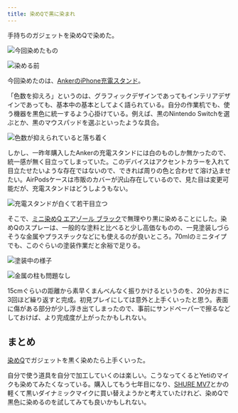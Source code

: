 ```yaml
---
title: 染めQで黒に染まれ
---
```

手持ちのガジェットを染めQで染めた。

![](https://lh3.googleusercontent.com/Gpvi73XqIGQg3TwHlpJO4W0vHH9xTh5jyibW43ZcMNTAi4mQ3kSiwr0DpNxMC0I4zJQbvyeVWO9yrE0o2RwJ-XHoYy3lBQVD0FAGYohVyPmZp6-aqPNbiOMPwiY3BwuPj6n8jhWaA49xAlQ112DKoMZc5V_BDE6ft2E4EkBzFeL-5rIz1LdiZwnEH_qT "今回染めたもの")

![](https://lh3.googleusercontent.com/mZNd5ai8lAbgD2BeAsMjhizQ9dyrsjhFQLlPscMhMz7uR0KcHf2KHWysep7llO5pPTKUsrpbms0EhlkuupucT8B3mZSdGDZ551OXSeT7ktDpLem1iXESYKZ-KKEf-BlbgrHmwZfNSaGSvn-8Vsx1WdkmmvyUxGIZAvW_bGwsXIbBuMPO2qXrvG-EXbod "染める前")

今回染めたのは、[AnkerのiPhone充電スタンド](https://r7kamura.com/articles/2021-09-06-anker-iphone-stand)。

「色数を抑えろ」というのは、グラフィックデザインであってもインテリアデザインであっても、基本中の基本としてよく語られている。自分の作業机でも、使う機器を黒色に統一するよう心掛けている。例えば、黒のNintendo Switchを選ぶとか、黒のマウスパッドを選ぶといったような具合。

![](https://lh3.googleusercontent.com/dK3GbxsbVQFw82rhmJ6F_oyipZCYIQatpTEW4EZHrrcY-Y96SMJCpGM9ykXlPc4cwbi-pS8NLkARIQRmz-ARhY5Ric0OTfl6HH7kqEB-mMNyaiTdevtEBFtS-GlQJUdcQPaRZENfmH23WLTrEfUX5D9N8RT4-Lt53AHImLvd2x4nS7F83vMbxsZcn006 "色数が抑えられていると落ち着く")

しかし、一昨年購入したAnkerの充電スタンドには白のものしか無かったので、統一感が無く目立ってしまっていた。このデバイスはアクセントカラーを入れて目立たせたいような存在ではないので、できれば周りの色と合わせて溶け込ませたい。AirPodsケースは市販のカバーが沢山存在しているので、見た目は変更可能だが、充電スタンドはどうしようもない。

![](https://lh5.googleusercontent.com/oxpegmrKrC6-WV6nL7mpJVDrfAV9TmybUbrmI-uNJXzNw-w9Y9fLCUYRJZNlnCkygc-4IuS4TQK1PUaNzwa6ycB7fx16P_cklBKJ_Tk4emPcR_BDhA8NShWTIjNGkuFxdjOr5Pu9GcHZdvZXv3MG71p3UYtKG_w-o3oeIIe_xKZx00JILnMLqvb_aQI0 "充電スタンドが白くて若干目立つ")

そこで、[ミニ染めQ エアゾール ブラック](https://www.amazon.co.jp/dp/B003QMFUKO)で無理やり黒に染めることにした。染めQのスプレーは、一般的な塗料と比べると少し高価なものの、一見塗装しづらそうな金属やプラスチックなどにも使えるのが良いところ。70mlのミニタイプでも、このぐらいの塗装作業だと余裕で足りる。

![](https://lh3.googleusercontent.com/GDFAehl4YDBlyP7yYpcg6SqJoJHXAGjxE1gpgRLmWXDGAkZr2mAhbLE-UHj9FExyRGXcCfn4mwR_bYKYaC5Zu2lFcfzvT8yDyOZl0__TK79ivEXZSwrV9E3wlw8oackoJm8vLY5kEr_sdGnv5NfDCZZcW_ytO19jZNXHlpjkKvbQY5Acz0n7uT6DwfWQ "塗装中の様子")

![](https://lh6.googleusercontent.com/TXztg3I6cVF1BM8NqLcdITLHFrjGlHmW5cZvx2wWoGSELfyShMGdO6gakGVmv_HkeEDKE8WWBWjZP3vb3S6y8CHKK3VX6UI-JFRR8BmFWtIH3va87olm50JGrmqa-KHi1-XkkiorE4ofse-xS6qm6_7qSTelvlu_NjGlJldIlL9hMXIHPQrwZkGuXDW_ "金属の柱も問題なし")

15cmぐらいの距離から素早くまんべんなく振りかけるというのを、20分おきに3回ほど繰り返すと完成。初見プレイにしては意外と上手くいったと思う。表面に傷がある部分が少し浮き出てしまったので、事前にサンドペーパーで擦るなどしておけば、より完成度が上がったかもしれない。

まとめ
---

[染めQ](https://www.amazon.co.jp/dp/B003QMFUKO)でガジェットを黒く染めたら上手くいった。

自分で使う道具を自分で加工していくのは楽しい。こうなってくるとYetiのマイクも染めてみたくなっている。購入してもう七年目になり、[SHURE MV7](https://www.amazon.co.jp/dp/B08KY7G1GV)とかの軽くて黒いダイナミックマイクに買い替えようかと考えていたけれど、染めQで黒色に染めるのを試してみても良いかもしれない。
